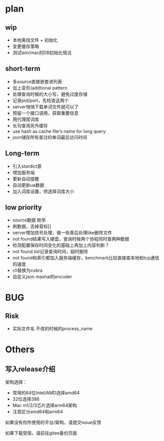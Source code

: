 # plan

## wip
- 本地离线文件 + 初始化
- 变更缓存策略
- 测试win/mac的DB初始化情况

## short-term
- 多source直接嵌套进列表
- 加上变形(addtional pattern
- 处理查询时候的大小写，避免过度存储
- 记录pid/port，先检查这两个
- server悄悄下载单词文件就可以了
- 预留一个接口调用，获取重要信息
- 用代理爬词库
- 长句查询另外缓存
- use hash as cache file's name for long query
- json储存所有查过的单词最后访问时间

## Long-term
- 引入stardict源
- 增加服务端
- 更新自动提醒
- 自动更新ua数据
- 加入词库设置，供选择词库大小

## low priority
- source数据 枚举
- 刷数据，去掉音标[]
- server增加信号处理，做一些善后处理like删除文件
- not found结果写入硬盘，查询时候两个协程同时查两种数据
- 检测配置保存时间变化的基础上再加上内容判断？
- not found list记录查询时间，超时删除
- not found和索引都加入服务端缓存，benchmark比较直接查本地和tcp通信的速度
- cli替换为cobra
- 自定义json mashal的encoder

# BUG

## Risk
- 实际文件名 不改的时候的process_name

# Others

## 写入release介绍

架构选择：
- 常用的64位Intel/AMD选择amd64
- 32位选择386
- Mac m1/2/3芯片选择arm64架构
- 注意区分amd64和arm64

如果没有你所使用的平台/架构，请提交issue反馈

如果下载受阻，请前往gitee备份页面
